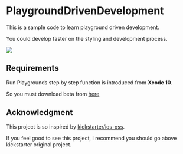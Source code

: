 # PlaygroundDrivenDevelopment
This is a sample code to learn playground driven development.

You could develop faster on the styling and development process.

![](https://user-images.githubusercontent.com/8536870/44943888-c9001f80-ae08-11e8-8cee-cce2c610619e.gif)

## Requirements
Run Playgrounds step by step function is introduced from **Xcode 10**.

So you must download beta from [here](https://developer.apple.com/download/)

## Acknowledgment
This project is so inspired by [kickstarter/ios-oss](https://github.com/kickstarter/ios-oss).

If you feel good to see this project, I recommend you should go above kickstarter original project.
